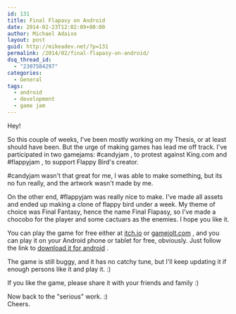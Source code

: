 ```yaml
---
id: 131
title: Final Flapasy on Android
date: 2014-02-23T12:02:09+00:00
author: Michael Adaixo
layout: post
guid: http://mikeadev.net/?p=131
permalink: /2014/02/final-flapasy-on-android/
dsq_thread_id:
  - "2307584297"
categories:
  - General
tags:
  - android
  - development
  - game jam
---
```

Hey!

So this couple of weeks, I've been mostly working on my Thesis, or at least should have been. But the urge of making games has lead me off track. I've participated in two gamejams: #candyjam , to protest against King.com and #flappyjam , to support Flappy Bird's creator.

#candyjam wasn't that great for me, I was able to make something, but its no fun really, and the artwork wasn't made by me. 

On the other end, #flappyjam was really nice to make. I've made all assets and ended up making a clone of flappy bird under a week. My theme of choice was Final Fantasy, hence the name Final Flapasy, so I've made a chocobo for the player and some cactuars as the enemies. I hope you like it.

You can play the game for free either at [itch.io](http://mikea15.itch.io/final-flapasy) or [gamejolt.com](http://gamejolt.com/games/action/final-flapasy/22921/) , and you can play it on your Android phone or tablet for free, obviously. Just follow the link to [download it for android](http://bit.ly/1bxPOYz) .

The game is still buggy, and it has no catchy tune, but I'll keep updating it if enough persons like it and play it. :)

If you like the game, please share it with your friends and family :)

Now back to the "serious" work. :)  
Cheers.